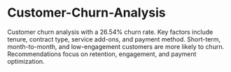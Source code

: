 # Customer-Churn-Analysis
Customer churn analysis with a 26.54% churn rate. Key factors include tenure, contract type, service add-ons, and payment method. Short-term, month-to-month, and low-engagement customers are more likely to churn. Recommendations focus on retention, engagement, and payment optimization.
